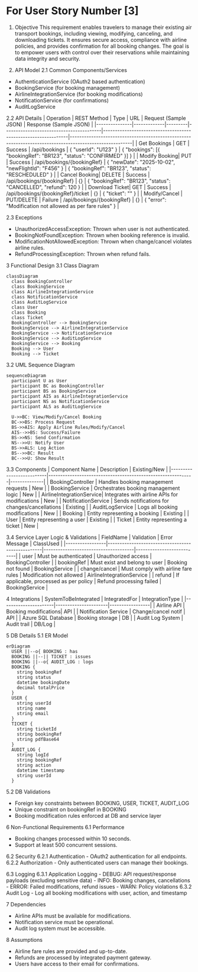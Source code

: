 # For User Story Number [3]
1. Objective
This requirement enables travelers to manage their existing air transport bookings, including viewing, modifying, canceling, and downloading tickets. It ensures secure access, compliance with airline policies, and provides confirmation for all booking changes. The goal is to empower users with control over their reservations while maintaining data integrity and security.

2. API Model
  2.1 Common Components/Services
  - AuthenticationService (OAuth2 based authentication)
  - BookingService (for booking management)
  - AirlineIntegrationService (for booking modifications)
  - NotificationService (for confirmations)
  - AuditLogService

  2.2 API Details
| Operation      | REST Method | Type    | URL                                    | Request (Sample JSON)                                         | Response (Sample JSON)                                                                                 |
|---------------|-------------|---------|-----------------------------------------|---------------------------------------------------------------|--------------------------------------------------------------------------------------------------------|
| Get Bookings  | GET         | Success | /api/bookings                          | { "userId": "U123" }                                        | { "bookings": [{ "bookingRef": "BR123", "status": "CONFIRMED" }] }                              |
| Modify Booking| PUT         | Success | /api/bookings/{bookingRef}              | { "newDate": "2025-10-02", "newFlightId": "F456" }         | { "bookingRef": "BR123", "status": "RESCHEDULED" }                                             |
| Cancel Booking| DELETE      | Success | /api/bookings/{bookingRef}              | {}                                                          | { "bookingRef": "BR123", "status": "CANCELLED", "refund": 120 }                                |
| Download Ticket| GET        | Success | /api/bookings/{bookingRef}/ticket       | {}                                                          | { "ticket": "<PDF base64>" }                                                                      |
| Modify/Cancel | PUT/DELETE  | Failure | /api/bookings/{bookingRef}              | {}                                                          | { "error": "Modification not allowed as per fare rules" }                                         |

  2.3 Exceptions
  - UnauthorizedAccessException: Thrown when user is not authenticated.
  - BookingNotFoundException: Thrown when booking reference is invalid.
  - ModificationNotAllowedException: Thrown when change/cancel violates airline rules.
  - RefundProcessingException: Thrown when refund fails.

3 Functional Design
  3.1 Class Diagram
```mermaid
classDiagram
  class BookingController
  class BookingService
  class AirlineIntegrationService
  class NotificationService
  class AuditLogService
  class User
  class Booking
  class Ticket
  BookingController --> BookingService
  BookingService --> AirlineIntegrationService
  BookingService --> NotificationService
  BookingService --> AuditLogService
  BookingService --> Booking
  Booking --> User
  Booking --> Ticket
```

  3.2 UML Sequence Diagram
```mermaid
sequenceDiagram
  participant U as User
  participant BC as BookingController
  participant BS as BookingService
  participant AIS as AirlineIntegrationService
  participant NS as NotificationService
  participant ALS as AuditLogService

  U->>BC: View/Modify/Cancel Booking
  BC->>BS: Process Request
  BS->>AIS: Apply Airline Rules/Modify/Cancel
  AIS-->>BS: Success/Failure
  BS->>NS: Send Confirmation
  NS-->>U: Notify User
  BS->>ALS: Log Action
  BS-->>BC: Result
  BC-->>U: Show Result
```

  3.3 Components
| Component Name            | Description                                                 | Existing/New |
|--------------------------|-------------------------------------------------------------|--------------|
| BookingController        | Handles booking management requests                         | New          |
| BookingService           | Orchestrates booking management logic                       | New          |
| AirlineIntegrationService| Integrates with airline APIs for modifications              | New          |
| NotificationService      | Sends notifications for changes/cancellations               | Existing     |
| AuditLogService          | Logs all booking modifications                             | New          |
| Booking                  | Entity representing a booking                               | Existing     |
| User                     | Entity representing a user                                  | Existing     |
| Ticket                   | Entity representing a ticket                                | New          |

  3.4 Service Layer Logic & Validations
| FieldName       | Validation                                       | Error Message                        | ClassUsed                 |
|-----------------|--------------------------------------------------|--------------------------------------|---------------------------|
| user            | Must be authenticated                            | Unauthorized access                  | BookingController         |
| bookingRef      | Must exist and belong to user                    | Booking not found                    | BookingService            |
| change/cancel   | Must comply with airline fare rules              | Modification not allowed             | AirlineIntegrationService |
| refund          | If applicable, processed as per policy           | Refund processing failed             | BookingService            |

4 Integrations
| SystemToBeIntegrated | IntegratedFor         | IntegrationType |
|----------------------|----------------------|-----------------|
| Airline API          | Booking modifications| API             |
| Notification Service | Change/cancel notif  | API             |
| Azure SQL Database   | Booking storage      | DB              |
| Audit Log System     | Audit trail          | DB/Log          |

5 DB Details
  5.1 ER Model
```mermaid
erDiagram
  USER ||--o{ BOOKING : has
  BOOKING ||--|| TICKET : issues
  BOOKING ||--o{ AUDIT_LOG : logs
  BOOKING {
    string bookingRef
    string status
    datetime bookingDate
    decimal totalPrice
  }
  USER {
    string userId
    string name
    string email
  }
  TICKET {
    string ticketId
    string bookingRef
    string pdfBase64
  }
  AUDIT_LOG {
    string logId
    string bookingRef
    string action
    datetime timestamp
    string userId
  }
```

  5.2 DB Validations
  - Foreign key constraints between BOOKING, USER, TICKET, AUDIT_LOG
  - Unique constraint on bookingRef in BOOKING
  - Booking modification rules enforced at DB and service layer

6 Non-Functional Requirements
  6.1 Performance
  - Booking changes processed within 10 seconds.
  - Support at least 500 concurrent sessions.

  6.2 Security
    6.2.1 Authentication
    - OAuth2 authentication for all endpoints.
    6.2.2 Authorization
    - Only authenticated users can manage their bookings.

  6.3 Logging
    6.3.1 Application Logging
    - DEBUG: API request/response payloads (excluding sensitive data)
    - INFO: Booking changes, cancellations
    - ERROR: Failed modifications, refund issues
    - WARN: Policy violations
    6.3.2 Audit Log
    - Log all booking modifications with user, action, and timestamp

7 Dependencies
  - Airline APIs must be available for modifications.
  - Notification service must be operational.
  - Audit log system must be accessible.

8 Assumptions
  - Airline fare rules are provided and up-to-date.
  - Refunds are processed by integrated payment gateway.
  - Users have access to their email for confirmations.

